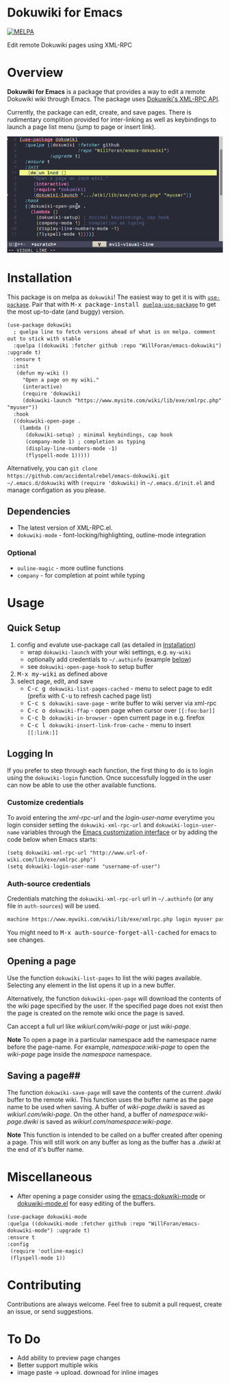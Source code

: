 # Dokuwiki for Emacs
[![MELPA](https://melpa.org/packages/dokuwiki-badge.svg)](https://melpa.org/#/dokuwiki)

Edit remote Dokuwiki pages using XML-RPC
 
# Overview #
**Dokuwiki for Emacs** is a package that provides a way to edit a remote Dokuwiki wiki through Emacs. The package uses [Dokuwiki's XML-RPC API](https://www.dokuwiki.org/devel:xmlrpc).

Currently, the package can edit, create, and save pages. There is rudimentary complition provided for inter-linking as well as keybindings to launch a page list menu (jump to page or insert link). 

![screencast](emacs-dokuwiki.gif)
# Installation #
This package is on melpa as `dokuwiki`! The easiest way to get it is with [`use-package`](https://github.com/jwiegley/use-package). Pair that with <kbd>M-x package-install [`quelpa-use-package`](https://github.com/quelpa/quelpa-use-package)</kbd> to get the most up-to-date (and buggy) version.

``` emacs-lisp
(use-package dokuwiki
  ; quelpa line to fetch versions ahead of what is on melpa. comment out to stick with stable
  :quelpa ((dokuwiki :fetcher github :repo "WillForan/emacs-dokuwiki") :upgrade t)
  :ensure t
  :init
   (defun my-wiki ()
     "Open a page on my wiki."
     (interactive)
     (require 'dokuwiki)
     (dokuwiki-launch "https://www.mysite.com/wiki/lib/exe/xmlrpc.php" "myuser"))
  :hook
  ((dokuwiki-open-page .
    (lambda ()
      (dokuwiki-setup) ; minimal keybindings, cap hook
      (company-mode 1) ; completion as typing
      (display-line-numbers-mode -1)
      (flyspell-mode 1)))))
```

Alternatively, you can `git clone https://github.com/accidentalrebel/emacs-dokuwiki.git ~/.emacs.d/dokuwiki` with `(require 'dokuwiki)` in `~/.emacs.d/init.el` and manage configation as you please.

## Dependencies ##
  * The latest version of XML-RPC.el.
  * `dokuwiki-mode` - font-locking/highlighting, outline-mode integration

### Optional
  * `ouline-magic` - more outline functions
  * `company` - for completion at point while typing

# Usage #

## Quick Setup

1. config and evalute use-package call (as detailed in [Installation](#installation))
   * wrap `dokuwiki-launch` with your wiki settings, e.g. `my-wiki`
   * optionally add credentials to `~/.authinfo` (example [below](#auth-source-credentials))
   * see `dokuwiki-open-page-hook` to setup buffer
2. <kbd>M-x my-wiki</kbd> as defined above
3. select page, edit, and save
   * <kbd>C-c g </kbd> `dokuwiki-list-pages-cached` - menu to select page to edit (prefix with <kbd>C-u</kbd> to refresh cached page list)
   * <kbd>C-c s </kbd> `dokuwiki-save-page` - write buffer to wiki server via xml-rpc
   * <kbd>C-c o </kbd> `dokuwiki-ffap` - open page when cursor over `[[:foo:bar]]`
   * <kbd>C-c b </kbd> `dokuwiki-in-browser` - open current page in e.g. firefox
   * <kbd>C-c l </kbd> `dokuwiki-insert-link-from-cache` - menu to insert `[[:link:]]`


## Logging In ##
If you prefer to step through each function, the first thing to do is to login using the `dokuwiki-login` function. Once successfully logged in the user can now be able to use the other available functions.

### Customize credentials
To avoid entering the *xml-rpc-url* and the *login-user-name* everytime you login consider setting the `dokuwiki-xml-rpc-url` and `dokuwiki-login-user-name` variables through the [Emacs customization interface](https://www.gnu.org/software/emacs/manual/html_node/emacs/Easy-Customization.html) or by adding the code below when Emacs starts:

``` emacs-lisp
(setq dokuwiki-xml-rpc-url "http://www.url-of-wiki.com/lib/exe/xmlrpc.php")
(setq dokuwiki-login-user-name "username-of-user")
```

### Auth-source credentials
Credentials matching the `dokuwiki-xml-rpc-url` url in `~/.authinfo` (or any file in `auth-sources`) will be used.

```txt
machine https://www.mywiki.com/wiki/lib/exe/xmlrpc.php login myuser password correct-horse-battery-stapler
```

You might need to <kbd>M-x auth-source-forget-all-cached</kbd> for emacs to see changes.

## Opening a page ##
Use the function `dokuwiki-list-pages` to list the wiki pages available. Selecting any element in the list opens it up in a new buffer.

Alternatively, the function `dokuwiki-open-page` will download the contents of the wiki page specified by the user. If the specified page does not exist then the page is created on the remote wiki once the page is saved.

Can accept a full url like *wikiurl.com/wiki-page* or just *wiki-page*.

**Note**
To open a page in a particular namespace add the namespace name before the page-name. For example, *namespace:wiki-page* to open the *wiki-page* page inside the *namespace* namespace.

## Saving a page##
The function `dokuwiki-save-page` will save the contents of the current *.dwiki* buffer to the remote wiki. This function uses the buffer name as the page name to be used when saving. A buffer of *wiki-page.dwiki* is saved as *wikiurl.com/wiki-page*. On the other hand, a buffer of *namespace:wiki-page.dwiki* is saved as *wikiurl.com/namespace:wiki-page*.

**Note**
This function is intended to be called on a buffer created after opening a page. This will still work on any buffer as long as the buffer has a *.dwiki* at the end of it's buffer name.

# Miscellaneous #
  * After opening a page consider using the [emacs-dokuwiki-mode](https://github.com/kai2nenobu/emacs-dokuwiki-mode) or [dokuwiki-mode.el](https://github.com/larsjsol/dokuwiki-mode.el) for easy editing of the buffers.
  
  ```emacs-lisp
(use-package dokuwiki-mode
  :quelpa ((dokuwiki-mode :fetcher github :repo "WillForan/emacs-dokuwiki-mode") :upgrade t)
  :ensure t
  :config
   (require 'outline-magic)
   (flyspell-mode 1))
  ```

# Contributing #
Contributions are always welcome. Feel free to submit a pull request, create an issue, or send suggestions.

# To Do #
  * Add ability to preview page changes
  * Better support multiple wikis
  * image paste -> upload. downoad for inline images

